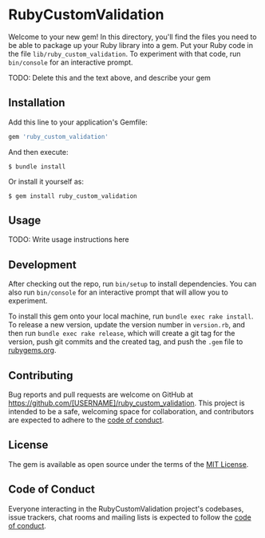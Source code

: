 # RubyCustomValidation

Welcome to your new gem! In this directory, you'll find the files you need to be able to package up your Ruby library into a gem. Put your Ruby code in the file `lib/ruby_custom_validation`. To experiment with that code, run `bin/console` for an interactive prompt.

TODO: Delete this and the text above, and describe your gem

## Installation

Add this line to your application's Gemfile:

```ruby
gem 'ruby_custom_validation'
```

And then execute:

    $ bundle install

Or install it yourself as:

    $ gem install ruby_custom_validation

## Usage

TODO: Write usage instructions here

## Development

After checking out the repo, run `bin/setup` to install dependencies. You can also run `bin/console` for an interactive prompt that will allow you to experiment.

To install this gem onto your local machine, run `bundle exec rake install`. To release a new version, update the version number in `version.rb`, and then run `bundle exec rake release`, which will create a git tag for the version, push git commits and the created tag, and push the `.gem` file to [rubygems.org](https://rubygems.org).

## Contributing

Bug reports and pull requests are welcome on GitHub at https://github.com/[USERNAME]/ruby_custom_validation. This project is intended to be a safe, welcoming space for collaboration, and contributors are expected to adhere to the [code of conduct](https://github.com/[USERNAME]/ruby_custom_validation/blob/master/CODE_OF_CONDUCT.md).

## License

The gem is available as open source under the terms of the [MIT License](https://opensource.org/licenses/MIT).

## Code of Conduct

Everyone interacting in the RubyCustomValidation project's codebases, issue trackers, chat rooms and mailing lists is expected to follow the [code of conduct](https://github.com/[USERNAME]/ruby_custom_validation/blob/master/CODE_OF_CONDUCT.md).

